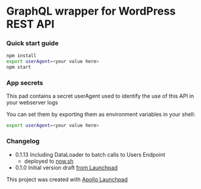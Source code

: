 # GraphQL wrapper for WordPress REST API

### Quick start guide

```bash
npm install
export userAgent=<your value here>
npm start
```

### App secrets

This pad contains a secret userAgent used to identify the use of this API in your webserver logs

You can set them by exporting them as environment variables in your shell: 

```sh
export userAgent=<your value here>
```

### Changelog

- 0.1.13 Including DataLoader to batch calls to Users Endpoint
  - deployed to [now.sh](https://graphql-wordpress-rest-api-aloofwnqkq.now.sh/graphql)
- 0.1.0 Initial version draft [from Launchpad](https://launchpad.graphql.com/41rwr94l9)

This project was created with [Apollo Launchpad](https://launchpad.graphql.com)